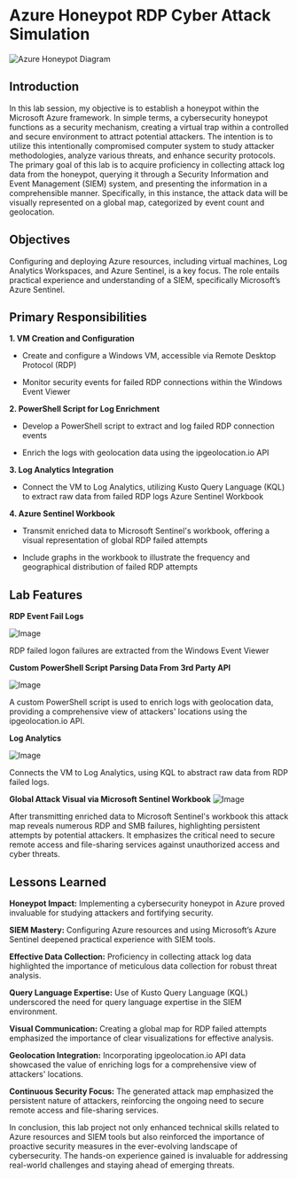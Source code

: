 # Azure Honeypot RDP Cyber Attack Simulation
![Azure Honeypot Diagram](https://i.imgur.com/nN8hOBp.png)

## Introduction

In this lab session, my objective is to establish a honeypot within the Microsoft Azure framework. In simple terms, a cybersecurity honeypot functions as a security mechanism, creating a virtual trap within a controlled and secure environment to attract potential attackers. The intention is to utilize this intentionally compromised computer system to study attacker methodologies, analyze various threats, and enhance security protocols. The primary goal of this lab is to acquire proficiency in collecting attack log data from the honeypot, querying it through a Security Information and Event Management (SIEM) system, and presenting the information in a comprehensible manner. Specifically, in this instance, the attack data will be visually represented on a global map, categorized by event count and geolocation.

## Objectives

Configuring and deploying Azure resources, including virtual machines, Log Analytics Workspaces, and Azure Sentinel, is a key focus. The role entails practical experience and understanding of a SIEM, specifically Microsoft’s Azure Sentinel.

## Primary Responsibilities

**1. VM Creation and Configuration** 

- Create and configure a Windows VM, accessible via Remote Desktop Protocol (RDP)

- Monitor security events for failed RDP connections within the Windows Event Viewer

**2. PowerShell Script for Log Enrichment**

- Develop a PowerShell script to extract and log failed RDP connection events

- Enrich the logs with geolocation data using the ipgeolocation.io API

**3. Log Analytics Integration**

- Connect the VM to Log Analytics, utilizing Kusto Query Language (KQL) to extract raw data from failed RDP logs Azure Sentinel Workbook

**4. Azure Sentinel Workbook**

- Transmit enriched data to Microsoft Sentinel's workbook, offering a visual representation of global RDP failed attempts

- Include graphs in the workbook to illustrate the frequency and geographical distribution of failed RDP attempts

## Lab Features

**RDP Event Fail Logs**

![Image](https://i.imgur.com/pTZZzuP.png)

RDP failed logon failures are extracted from the Windows Event Viewer

**Custom PowerShell Script Parsing Data From 3rd Party API**

![Image](https://i.imgur.com/qnVeCcV.png)

A custom PowerShell script is used to enrich logs with geolocation data, providing a comprehensive view of attackers' locations using the ipgeolocation.io API.

**Log Analytics**

![Image](https://i.imgur.com/RzyFs2E.png)

Connects the VM to Log Analytics, using KQL to abstract raw data from RDP failed logs.

**Global Attack Visual via Microsoft Sentinel Workbook**
![Image](https://i.imgur.com/AEtA3RT.png)

After transmitting enriched data to Microsoft Sentinel's workbook this attack map reveals numerous RDP and SMB failures, highlighting persistent attempts by potential attackers. It emphasizes the critical need to secure remote access and file-sharing services against unauthorized access and cyber threats.

## Lessons Learned

**Honeypot Impact:** Implementing a cybersecurity honeypot in Azure proved invaluable for studying attackers and fortifying security.

**SIEM Mastery:** Configuring Azure resources and using Microsoft’s Azure Sentinel deepened practical experience with SIEM tools.

**Effective Data Collection:** Proficiency in collecting attack log data highlighted the importance of meticulous data collection for robust threat analysis.

**Query Language Expertise:** Use of Kusto Query Language (KQL) underscored the need for query language expertise in the SIEM environment.

**Visual Communication:** Creating a global map for RDP failed attempts emphasized the importance of clear visualizations for effective analysis.

**Geolocation Integration:** Incorporating ipgeolocation.io API data showcased the value of enriching logs for a comprehensive view of attackers' locations.

**Continuous Security Focus:** The generated attack map emphasized the persistent nature of attackers, reinforcing the ongoing need to secure remote access and file-sharing services.

In conclusion, this lab project not only enhanced technical skills related to Azure resources and SIEM tools but also reinforced the importance of proactive security measures in the ever-evolving landscape of cybersecurity. The hands-on experience gained is invaluable for addressing real-world challenges and staying ahead of emerging threats.

